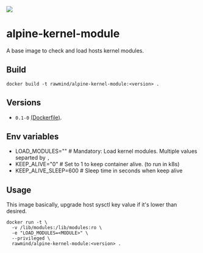 [![](https://images.microbadger.com/badges/image/rawmind/alpine-kernel-module.svg)](https://microbadger.com/images/rawmind/alpine-sysctl "Get your own image badge on microbadger.com")

alpine-kernel-module
=================

A base image to check and load hosts kernel modules. 

## Build

```
docker build -t rawmind/alpine-kernel-module:<version> .
```

## Versions

- `0.1-0` [(Dockerfile)](https://github.com/rawmind0/alpine-kernel-module/blob/0.1-0/Dockerfile).

## Env variables

- LOAD_MODULES=""       # Mandatory: Load kernel modules. Multiple values separted by `,`
- KEEP_ALIVE="0"        # Set to 1 to keep container alive. (to run in k8s)
- KEEP_ALIVE_SLEEP=600  # Sleep time in seconds when keep alive

## Usage

This image basically, upgrade host sysctl key value if it's lower than desired.

```
docker run -t \
  -v /lib/modules:/lib/modules:ro \
  -e "LOAD_MODULES=<MODULE>" \
  --privileged \
  rawmind/alpine-kernel-module:<version> .
```
